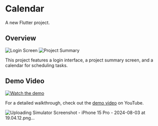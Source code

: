 # Calendar

A new Flutter project.

## Overview

![Login Screen](assets/login_screen.png)
![Project Summary](assets/project_summary.png)

This project features a login interface, a project summary screen, and a calendar for scheduling tasks.

## Demo Video

[![Watch the demo](http://img.youtube.com/vi/VIDEO_ID/0.jpg)](http://www.youtube.com/watch?v=VIDEO_ID)

For a detailed walkthrough, check out the [demo video](http://www.youtube.com/watch?v=VIDEO_ID) on YouTube.

![Uploading Simulator Screenshot - iPhone 15 Pro - 2024-08-03 at 19.04.12.png…]()
